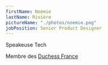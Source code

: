 ```yaml
---
firstName: Noémie
lastName: Rivière
pictureName: "./photos/noemie.png"
jobPosition: Senior Product Designer
---
```


Speakeuse Tech

Membre des <span class="text-linkPurple underline font-semibold">[Duchess France](https://www.duchess-france.fr/)</span>
